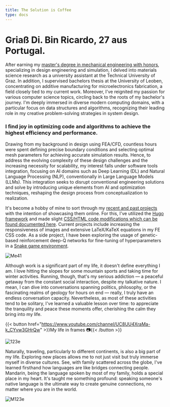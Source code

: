 ```yaml
---
title: The Solution is Coffee            
type: docs
---
```


# **Griaß Di. Bin Ricardo, 27 aus Portugal.**

After earning my [master's degree in mechanical engineering with honors](https://fenix.tecnico.ulisboa.pt/cursos/memec/dissertacao/1128253548922394), specializing in design engineering and simulation, I delved into materials science research as a university assistant at the Technical University of Graz. In addition, I supervised bachelors thesis at the University of Leoben, concentrating on additive manufacturing for microelectronics fabrication, a field closely tied to my current work. Moreover, I've reignited my passion for various computer science topics, circling back to the roots of my bachelor's journey. I'm deeply immersed in diverse modern computing domains, with a particular focus on data structures and algorithms, recognizing their leading role in my creative problem-solving strategies in system design.

### I find joy in optimizing code and algorithms to achieve the highest efficiency and performance.

Drawing from my background in design using FEA/CFD, countless hours were spent defining precise boundary conditions and selecting optimal mesh parameters for achieving accurate simulation results. Hence, to address the evolving complexity of these design challenges and the increasing necessity for scalability, my interest falls under software tools integration, focusing on AI domains such as Deep Learning (DL) and Natural Language Processing (NLP), conventionally in Large Language Models (LLMs). This integration seeks to disrupt conventional engineering solutions and solve by introducing unique elements from AI and optimization techniques, reshaping the design process from conceptualization to realization.

It's become a hobby of mine to sort through my [recent and past projects](https://github.com/roaked?tab=repositories) with the intention of showcasing them online. For this, I've utilized the [Hugo framework](https://gohugo.io/getting-started/installing/) and made slight [CSS/HTML code modifications which can be found documented here](https://ricardochin.com/docs/mod/). Current projects include increasing the responsiveness of images and extensive LaTeX/KaTeX equations in my FE CSS code. As a side project, I have been exploring the usage of genetic-based reinforcement deep-Q networks for fine-tuning of hyperparameters in a [Snake game environment](https://github.com/roaked/snake-q-learning-genetic-algorithm). 



![Me41](https://live.staticflickr.com/65535/53352035229_f9204869a6_c.jpg)

Although work is a significant part of my life, it doesn't define everything I am. I love hitting the slopes for some mountain sports and taking time for winter activities. Running, though, that's my serious addiction — a peaceful getaway from the constant social interaction, despite my talkative nature. I mean, I can dive into conversations spanning politics, philosophy, or the fascinating realms of geology for hours on end — really, I truly have an endless conversation capacity. Nevertheless, as most of these activities tend to be solitary, I've learned a valuable lesson over time: to appreciate the tranquility and peace these moments offer, cherishing the calm they bring into my life.

{{< button href="https://www.youtube.com/channel/UC8UU4XraMa-k_CYvw3GHrQw" >}}My life in frames 📷{{< /button >}}


![123e](https://live.staticflickr.com/65535/53351935583_2203c22f2f_c.jpg)

Naturally, traveling, particularly to different continents, is also a big part of my life. Exploring new places allows me to not just visit but truly immerse myself in diverse cultures. See, with family scattered across the globe, I've learned firsthand how languages are like bridges connecting people. Mandarin, being the language spoken by most of my family, holds a special place in my heart. It's taught me something profound: speaking someone's native language is the ultimate way to create genuine connections, no matter where you are in the world.


![M123e](https://live.staticflickr.com/65535/53343069030_6d4e5837cd_c.jpg)


